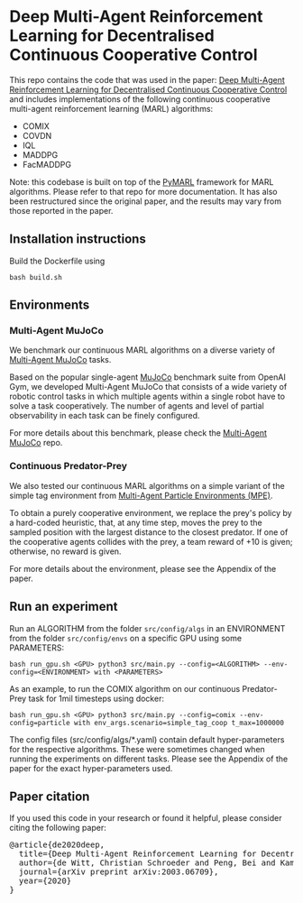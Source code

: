 # Deep Multi-Agent Reinforcement Learning for Decentralised Continuous Cooperative Control

This repo contains the code that was used in the paper: 
[Deep Multi-Agent Reinforcement Learning for Decentralised Continuous Cooperative Control](https://arxiv.org/pdf/2003.06709.pdf)
and includes implementations of the following continuous cooperative multi-agent reinforcement learning (MARL) algorithms:
- COMIX
- COVDN
- IQL
- MADDPG
- FacMADDPG

Note: this codebase is built on top of the [PyMARL](https://github.com/oxwhirl/pymarl/) framework for MARL algorithms. 
Please refer to that repo for more documentation. It has also been restructured since the original paper, and the results may vary from those reported in the paper.

## Installation instructions

Build the Dockerfile using 
```
bash build.sh
```

## Environments

### Multi-Agent MuJoCo 
We benchmark our continuous MARL algorithms on a diverse variety of [Multi-Agent MuJoCo](https://github.com/schroederdewitt/multiagent_mujoco) tasks. 

Based on the popular single-agent [MuJoCo](https://github.com/openai/mujoco-py) benchmark suite from OpenAI Gym, 
we developed Multi-Agent MuJoCo that consists of a wide variety of robotic control tasks in which multiple agents within 
a single robot have to solve a task cooperatively. 
The number of agents and level of partial observability in each task can be finely configured. 

For more details about this benchmark, please check the [Multi-Agent MuJoCo](https://github.com/schroederdewitt/multiagent_mujoco) repo.

### Continuous Predator-Prey
We also tested our continuous MARL algorithms on a simple variant of the simple tag environment from [Multi-Agent Particle Environments (MPE)](https://github.com/openai/multiagent-particle-envs).

To obtain a purely cooperative environment, we replace the prey's policy by a hard-coded heuristic, that, at any time step, 
moves the prey to the sampled position with the largest distance to the closest predator. If one of the cooperative agents
collides with the prey, a team reward of +10 is given; otherwise, no reward is given. 

For more details about the environment, please see the Appendix of the paper.

## Run an experiment

Run an ALGORITHM from the folder `src/config/algs`
in an ENVIRONMENT from the folder `src/config/envs`
on a specific GPU using some PARAMETERS:
```
bash run_gpu.sh <GPU> python3 src/main.py --config=<ALGORITHM> --env-config=<ENVIRONMENT> with <PARAMETERS>
```

As an example, to run the COMIX algorithm on our continuous Predator-Prey task for 1mil timesteps using docker:
```
bash run_gpu.sh <GPU> python3 src/main.py --config=comix --env-config=particle with env_args.scenario=simple_tag_coop t_max=1000000
```

The config files (src/config/algs/*.yaml) contain default hyper-parameters for the respective algorithms. 
These were sometimes changed when running the experiments on different tasks. 
Please see the Appendix of the paper for the exact hyper-parameters used.

## Paper citation

If you used this code in your research or found it helpful, please consider citing the following paper:

<pre>
@article{de2020deep,
  title={Deep Multi-Agent Reinforcement Learning for Decentralised Continuous Cooperative Control},
  author={de Witt, Christian Schroeder and Peng, Bei and Kamienny, Pierre-Alexandre and Torr, Philip and B{\"o}hmer, Wendelin and Whiteson, Shimon},
  journal={arXiv preprint arXiv:2003.06709},
  year={2020}
}
</pre>